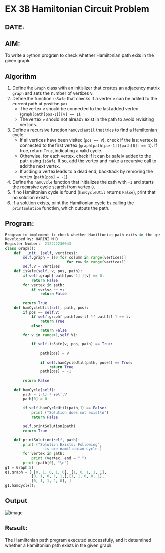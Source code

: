 # EX 3B Hamiltonian Circuit Problem
## DATE:
## AIM:
To write a python program to check whether Hamiltonian path exits in the given graph.

## Algorithm
1. Define the `Graph` class with an initializer that creates an adjacency matrix `graph` and sets the number of vertices `V`.  
2. Define the function `isSafe` that checks if a vertex `v` can be added to the current path at position `pos`.  
   - The vertex `v` should be connected to the last added vertex (`graph[path[pos-1]][v] == 1`).  
   - The vertex `v` should not already exist in the path to avoid revisiting vertices.  
3. Define a recursive function `hamCycleUtil` that tries to find a Hamiltonian cycle.  
   - If all vertices have been visited (`pos == V`), check if the last vertex is connected to the first vertex (`graph[path[pos-1]][path[0]] == 1`). If true, return `True`, indicating a valid cycle.  
   - Otherwise, for each vertex, check if it can be safely added to the path using `isSafe`. If so, add the vertex and make a recursive call to add the next vertex.  
   - If adding a vertex leads to a dead end, backtrack by removing the vertex (`path[pos] = -1`).  
4. Define the `hamCycle` function that initializes the path with `-1` and starts the recursive cycle search from vertex `0`.  
5. If no Hamiltonian cycle is found (`hamCycleUtil` returns `False`), print that no solution exists.  
6. If a solution exists, print the Hamiltonian cycle by calling the `printSolution` function, which outputs the path.  

## Program:
```python
Program to implement to check whether Hamiltonian path exits in the given graph.
Developed by: HARINI M D
Register Number:  212222230043
class Graph():
    def __init__(self, vertices):
        self.graph = [[0 for column in range(vertices)]
                            for row in range(vertices)]
        self.V = vertices
    def isSafe(self, v, pos, path):
        if self.graph[ path[pos-1] ][v] == 0:
            return False
        for vertex in path:
            if vertex == v:
                return False
 
        return True
    def hamCycleUtil(self, path, pos):
        if pos == self.V:
            if self.graph[ path[pos-1] ][ path[0] ] == 1:
                return True
            else:
                return False
        for v in range(1,self.V):
 
            if self.isSafe(v, pos, path) == True:
 
                path[pos] = v
 
                if self.hamCycleUtil(path, pos+1) == True:
                    return True
                path[pos] = -1
 
        return False
 
    def hamCycle(self):
        path = [-1] * self.V
        path[0] = 0
 
        if self.hamCycleUtil(path,1) == False:
            print ("Solution does not exist\n")
            return False
 
        self.printSolution(path)
        return True
 
    def printSolution(self, path):
        print ("Solution Exists: Following",
                 "is one Hamiltonian Cycle")
        for vertex in path:
            print (vertex, end = " ")
        print (path[0], "\n")
g1 = Graph(5)
g1.graph = [ [0, 1, 0, 1, 0], [1, 0, 1, 1, 1],
            [0, 1, 0, 0, 1,],[1, 1, 0, 0, 1],
            [0, 1, 1, 1, 0], ]
g1.hamCycle();
```

## Output:
![image](https://github.com/user-attachments/assets/8ad5dc7e-a638-4f8f-9edd-e25ac899b66b)

## Result:
The Hamiltonian path program executed successfully, and it determined whether a Hamiltonian path exists in the given graph.
